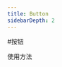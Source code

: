 ```yaml
---
title: Button
sidebarDepth: 2
---
```

#按钮

使用方法
<ClientOnly>
<button-demo-1></button-demo-1>
</ClientOnly>